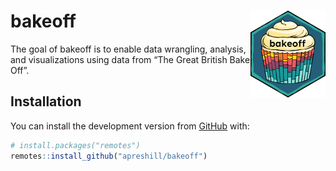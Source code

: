 
<!-- README.md is generated from README.Rmd. Please edit that file -->

# bakeoff <a href='https://bakeoff.netlify.app'><img src='man/figures/logo.png' align="right" height="138.5" /></a>

The goal of bakeoff is to enable data wrangling, analysis, and
visualizations using data from “The Great British Bake Off”.

## Installation

<!--You can install the released version of bakeoff from [CRAN](https://CRAN.R-project.org) with:

``` r
install.packages("bakeoff")
```
-->

You can install the development version from
[GitHub](https://github.com/) with:

``` r
# install.packages("remotes")
remotes::install_github("apreshill/bakeoff")
```
